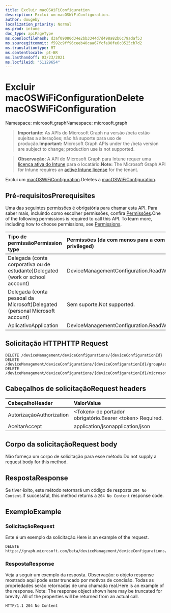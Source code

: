 ```yaml
---
title: Excluir macOSWiFiConfiguration
description: Exclui um macOSWiFiConfiguration.
author: dougeby
localization_priority: Normal
ms.prod: intune
doc_type: apiPageType
ms.openlocfilehash: d3af09080d34e2bb3344d7d498a82b6c79adaf53
ms.sourcegitcommit: f592c9ff96ceeb40caa67fcfe90fe6c8525cb7d2
ms.translationtype: MT
ms.contentlocale: pt-BR
ms.lasthandoff: 03/23/2021
ms.locfileid: "51129654"
---
```

# <a name="delete-macoswificonfiguration"></a><span data-ttu-id="693ae-103">Excluir macOSWiFiConfiguration</span><span class="sxs-lookup"><span data-stu-id="693ae-103">Delete macOSWiFiConfiguration</span></span>

<span data-ttu-id="693ae-104">Namespace: microsoft.graph</span><span class="sxs-lookup"><span data-stu-id="693ae-104">Namespace: microsoft.graph</span></span>

> <span data-ttu-id="693ae-105">**Importante:** As APIs do Microsoft Graph na versão /beta estão sujeitas a alterações; não há suporte para uso de produção.</span><span class="sxs-lookup"><span data-stu-id="693ae-105">**Important:** Microsoft Graph APIs under the /beta version are subject to change; production use is not supported.</span></span>

> <span data-ttu-id="693ae-106">**Observação:** A API do Microsoft Graph para Intune requer uma [licença ativa do Intune](https://go.microsoft.com/fwlink/?linkid=839381) para o locatário.</span><span class="sxs-lookup"><span data-stu-id="693ae-106">**Note:** The Microsoft Graph API for Intune requires an [active Intune license](https://go.microsoft.com/fwlink/?linkid=839381) for the tenant.</span></span>

<span data-ttu-id="693ae-107">Exclui um [macOSWiFiConfiguration](../resources/intune-deviceconfig-macoswificonfiguration.md).</span><span class="sxs-lookup"><span data-stu-id="693ae-107">Deletes a [macOSWiFiConfiguration](../resources/intune-deviceconfig-macoswificonfiguration.md).</span></span>

## <a name="prerequisites"></a><span data-ttu-id="693ae-108">Pré-requisitos</span><span class="sxs-lookup"><span data-stu-id="693ae-108">Prerequisites</span></span>
<span data-ttu-id="693ae-p101">Uma das seguintes permissões é obrigatória para chamar esta API. Para saber mais, incluindo como escolher permissões, confira [Permissões](/graph/permissions-reference).</span><span class="sxs-lookup"><span data-stu-id="693ae-p101">One of the following permissions is required to call this API. To learn more, including how to choose permissions, see [Permissions](/graph/permissions-reference).</span></span>

|<span data-ttu-id="693ae-111">Tipo de permissão</span><span class="sxs-lookup"><span data-stu-id="693ae-111">Permission type</span></span>|<span data-ttu-id="693ae-112">Permissões (da com menos para a com mais privilégios)</span><span class="sxs-lookup"><span data-stu-id="693ae-112">Permissions (from least to most privileged)</span></span>|
|:---|:---|
|<span data-ttu-id="693ae-113">Delegada (conta corporativa ou de estudante)</span><span class="sxs-lookup"><span data-stu-id="693ae-113">Delegated (work or school account)</span></span>|<span data-ttu-id="693ae-114">DeviceManagementConfiguration.ReadWrite.All</span><span class="sxs-lookup"><span data-stu-id="693ae-114">DeviceManagementConfiguration.ReadWrite.All</span></span>|
|<span data-ttu-id="693ae-115">Delegada (conta pessoal da Microsoft)</span><span class="sxs-lookup"><span data-stu-id="693ae-115">Delegated (personal Microsoft account)</span></span>|<span data-ttu-id="693ae-116">Sem suporte.</span><span class="sxs-lookup"><span data-stu-id="693ae-116">Not supported.</span></span>|
|<span data-ttu-id="693ae-117">Aplicativo</span><span class="sxs-lookup"><span data-stu-id="693ae-117">Application</span></span>|<span data-ttu-id="693ae-118">DeviceManagementConfiguration.ReadWrite.All</span><span class="sxs-lookup"><span data-stu-id="693ae-118">DeviceManagementConfiguration.ReadWrite.All</span></span>|

## <a name="http-request"></a><span data-ttu-id="693ae-119">Solicitação HTTP</span><span class="sxs-lookup"><span data-stu-id="693ae-119">HTTP Request</span></span>
<!-- {
  "blockType": "ignored"
}
-->
``` http
DELETE /deviceManagement/deviceConfigurations/{deviceConfigurationId}
DELETE /deviceManagement/deviceConfigurations/{deviceConfigurationId}/groupAssignments/{deviceConfigurationGroupAssignmentId}/deviceConfiguration
DELETE /deviceManagement/deviceConfigurations/{deviceConfigurationId}/microsoft.graph.windowsDomainJoinConfiguration/networkAccessConfigurations/{deviceConfigurationId}
```

## <a name="request-headers"></a><span data-ttu-id="693ae-120">Cabeçalhos de solicitação</span><span class="sxs-lookup"><span data-stu-id="693ae-120">Request headers</span></span>
|<span data-ttu-id="693ae-121">Cabeçalho</span><span class="sxs-lookup"><span data-stu-id="693ae-121">Header</span></span>|<span data-ttu-id="693ae-122">Valor</span><span class="sxs-lookup"><span data-stu-id="693ae-122">Value</span></span>|
|:---|:---|
|<span data-ttu-id="693ae-123">Autorização</span><span class="sxs-lookup"><span data-stu-id="693ae-123">Authorization</span></span>|<span data-ttu-id="693ae-124">&lt;Token&gt; de portador obrigatório.</span><span class="sxs-lookup"><span data-stu-id="693ae-124">Bearer &lt;token&gt; Required.</span></span>|
|<span data-ttu-id="693ae-125">Aceitar</span><span class="sxs-lookup"><span data-stu-id="693ae-125">Accept</span></span>|<span data-ttu-id="693ae-126">application/json</span><span class="sxs-lookup"><span data-stu-id="693ae-126">application/json</span></span>|

## <a name="request-body"></a><span data-ttu-id="693ae-127">Corpo da solicitação</span><span class="sxs-lookup"><span data-stu-id="693ae-127">Request body</span></span>
<span data-ttu-id="693ae-128">Não forneça um corpo de solicitação para esse método.</span><span class="sxs-lookup"><span data-stu-id="693ae-128">Do not supply a request body for this method.</span></span>

## <a name="response"></a><span data-ttu-id="693ae-129">Resposta</span><span class="sxs-lookup"><span data-stu-id="693ae-129">Response</span></span>
<span data-ttu-id="693ae-130">Se tiver êxito, este método retornará um código de resposta `204 No Content`.</span><span class="sxs-lookup"><span data-stu-id="693ae-130">If successful, this method returns a `204 No Content` response code.</span></span>

## <a name="example"></a><span data-ttu-id="693ae-131">Exemplo</span><span class="sxs-lookup"><span data-stu-id="693ae-131">Example</span></span>

### <a name="request"></a><span data-ttu-id="693ae-132">Solicitação</span><span class="sxs-lookup"><span data-stu-id="693ae-132">Request</span></span>
<span data-ttu-id="693ae-133">Este é um exemplo da solicitação.</span><span class="sxs-lookup"><span data-stu-id="693ae-133">Here is an example of the request.</span></span>
``` http
DELETE https://graph.microsoft.com/beta/deviceManagement/deviceConfigurations/{deviceConfigurationId}
```

### <a name="response"></a><span data-ttu-id="693ae-134">Resposta</span><span class="sxs-lookup"><span data-stu-id="693ae-134">Response</span></span>
<span data-ttu-id="693ae-p102">Veja a seguir um exemplo da resposta. Observação: o objeto response mostrado aqui pode estar truncado por motivos de concisão. Todas as propriedades serão retornadas de uma chamada real.</span><span class="sxs-lookup"><span data-stu-id="693ae-p102">Here is an example of the response. Note: The response object shown here may be truncated for brevity. All of the properties will be returned from an actual call.</span></span>
``` http
HTTP/1.1 204 No Content
```




